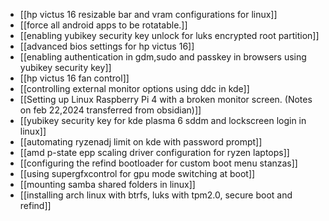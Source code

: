- [[hp victus 16 resizable bar and vram configurations for linux]]
- [[force all android apps to be rotatable.]]
- [[enabling yubikey security key unlock for luks encrypted root partition]]
- [[advanced bios settings for hp victus 16]]
- [[enabling authentication in gdm,sudo and passkey in browsers using yubikey security key]]
- [[hp victus 16 fan control]]
- [[controlling external monitor options using ddc in kde]]
- [[Setting up Linux Raspberry Pi 4 with a broken monitor screen. (Notes on feb 22,2024 transferred from obsidian)]]
- [[yubikey security key for kde plasma 6 sddm and lockscreen login in linux]]
- [[automating ryzenadj limit on kde with password prompt]]
- [[amd p-state epp scaling driver configuration for ryzen laptops]]
- [[configuring the refind bootloader for custom boot menu stanzas]]
- [[using supergfxcontrol for gpu mode switching at boot]]
- [[mounting samba shared folders in linux]]
- [[installing arch linux with btrfs, luks with tpm2.0, secure boot and refind]]